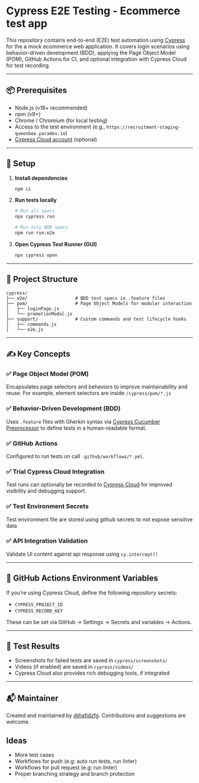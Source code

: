 # Cypress E2E Testing - Ecommerce test app

This repository contains end-to-end (E2E) test automation using [Cypress](https://www.cypress.io/) for the a mock ecommerce web application. It covers login scenarios using behavior-driven development (BDD), applying the Page Object Model (POM), GitHub Actions for CI, and optional integration with Cypress Cloud for test recording.

---

## 📦 Prerequisites

- Node.js (v18+ recommended)
- npm (v9+)
- Chrome / Chromium (for local testing)
- Access to the test environment (e.g., `https://recruitment-staging-queenbee.paradev.io`)
- [Cypress Cloud account](https://cloud.cypress.io/) (optional)

---

## 🔧 Setup

1. **Install dependencies**

   ```bash
   npm ci
   ```

2. **Run tests locally**

   ```bash
   # Run all specs
   npx cypress run

   # Run only BDD specs
   npm run run:e2e
   ```

3. **Open Cypress Test Runner (GUI)**
   ```bash
   npx cypress open
   ```

---

## 🧱 Project Structure

```
cypress/
├── e2e/                  # BDD test specs in .feature files
├── pom/                  # Page Object Models for modular interaction
│   ├── loginPage.js
│   └── promotionModal.js
├── support/              # Custom commands and test lifecycle hooks
│   ├── commands.js
│   └── e2e.js
```

---

## ✍️ Key Concepts

### ✅ Page Object Model (POM)

Encapsulates page selectors and behaviors to improve maintainability and reuse. For example, element selectors are inside `/cypress/pom/*.js`

### ✅ Behavior-Driven Development (BDD)

Uses `.feature` files with Gherkin syntax via [Cypress Cucumber Preprocessor](https://github.com/badeball/cypress-cucumber-preprocessor) to define tests in a human-readable format.

### ✅ GitHub Actions

Configured to run tests on call `.github/workflows/*.yml`.

### ✅ Trial Cypress Cloud Integration

Test runs can optionally be recorded to [Cypress Cloud](https://cloud.cypress.io/) for improved visibility and debugging support.

### ✅ Test Environment Secrets

Test environment file are stored using github secrets to not expose sensitive data

### ✅ API Integration Validation

Validate UI content against api response using `cy.intercept()`

---

## 🔐 GitHub Actions Environment Variables

If you're using Cypress Cloud, define the following repository secrets:

- `CYPRESS_PROJECT_ID`
- `CYPRESS_RECORD_KEY`

These can be set via GitHub → Settings → Secrets and variables → Actions.

---

## 🧪 Test Results

- Screenshots for failed tests are saved in `cypress/screenshots/`
- Videos (if enabled) are saved in `cypress/videos/`
- Cypress Cloud also provides rich debugging tools, if integrated

---

## 📬 Maintainer

Created and maintained by [@hafidzfg](https://github.com/hafidzfg). Contributions and suggestions are welcome.

## Ideas

- More test cases
- Workflows for push (e.g: auto run tests, run linter)
- Workflows for pull request (e.g: run linter)
- Proper branching strategy and branch protection
